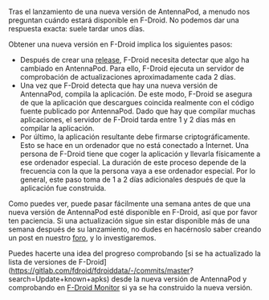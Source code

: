 Tras el lanzamiento de una nueva versión de AntennaPod, a menudo nos preguntan
cuándo estará disponible en F-Droid. No podemos dar una respuesta exacta: suele
tardar unos días.

Obtener una nueva versión en F-Droid implica los siguientes pasos:

- Después de crear una
[release](https://github.com/AntennaPod/AntennaPod/releases), F-Droid necesita
detectar que algo ha cambiado en AntennaPod. Para ello, F-Droid ejecuta un
servidor de comprobación de actualizaciones aproximadamente cada 2 días.
- Una vez que F-Droid detecta que hay una nueva versión de AntennaPod, compila la
aplicación. De este modo, F-Droid se asegura de que la aplicación que
descargues coincida realmente con el código fuente publicado por AntennaPod.
Dado que hay que compilar muchas aplicaciones, el servidor de F-Droid tarda
entre 1 y 2 días más en compilar la aplicación.
- Por último, la aplicación resultante debe firmarse criptográficamente. Esto se
hace en un ordenador que no está conectado a Internet. Una persona de F-Droid
tiene que coger la aplicación y llevarla físicamente a ese ordenador especial.
La duración de este proceso depende de la frecuencia con la que la persona vaya
a ese ordenador especial. Por lo general, este paso toma de 1 a 2 días
adicionales después de que la aplicación fue construida.

Como puedes ver, puede pasar fácilmente una semana antes de que una nueva versión
de AntennaPod esté disponible en F-Droid, así que por favor ten paciencia. Si
una actualización sigue sin estar disponible más de una semana después de su
lanzamiento, no dudes en hacérnoslo saber creando un post en nuestro
[foro](https://forum.antennapod.org/), y lo investigaremos.

Puedes hacerte una idea del progreso comprobando [si se ha actualizado la lista
de versiones de F-Droid](https://gitlab.com/fdroid/fdroiddata/-/commits/master?
search=Update+known+apks) desde la nueva versión de AntennaPod y comprobando en
[F-Droid Monitor](https://monitor.f-droid.org/builds/build) si ya se ha
construido la nueva versión.

